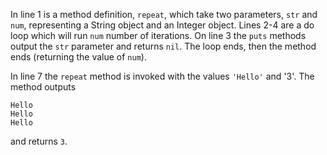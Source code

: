 In line 1 is a method definition, `repeat`, which take two parameters, `str` and `num`, representing a String object and an Integer object. Lines 2-4 are a do loop which will run `num` number of iterations. On line 3 the `puts` methods output the `str` parameter and returns `nil`. The loop ends, then the method ends (returning the value of `num`).

In line 7 the `repeat` method is invoked with the values `'Hello'` and '3'. The method outputs

`Hello`  
`Hello`  
`Hello`

and returns `3`.